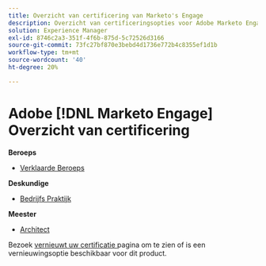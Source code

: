```yaml
---
title: Overzicht van certificering van Marketo's Engage
description: Overzicht van certificeringsopties voor Adobe Marketo Engage
solution: Experience Manager
exl-id: 8746c2a3-351f-4f6b-875d-5c72526d3166
source-git-commit: 73fc27bf870e3bebd4d1736e772b4c8355ef1d1b
workflow-type: tm+mt
source-wordcount: '40'
ht-degree: 20%

---
```


# Adobe [!DNL Marketo Engage] Overzicht van certificering

**Beroeps**

* [ Verklaarde Beroeps ](/help/certifications/ame/ame-p.md) <!--AD0-E555-->

**Deskundige**

* [ Bedrijfs Praktijk ](/help/certifications/ame/ame-e-business.md) <!--AD0-E559-->

**Meester**

* [ Architect ](/help/certifications/ame/ame-m-architect-23-08.md) <!--AD0-E560-->

Bezoek [ vernieuwt uw certificatie ](/help/certifications/renew.md) pagina om te zien of is een vernieuwingsoptie beschikbaar voor dit product.
